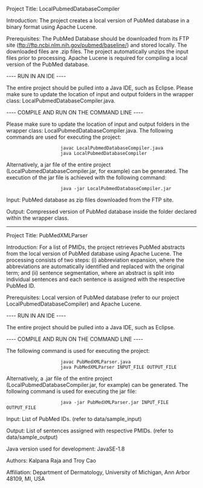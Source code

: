 Project Title: LocalPubmedDatabaseCompiler


Introduction: The project creates a local version of PubMed database in a binary format using Apache Lucene. 

Prerequisites: The PubMed Database should be downloaded from its FTP site (ftp://ftp.ncbi.nlm.nih.gov/pubmed/baseline/) and stored locally. The downloaded files are .zip files. The project automatically unzips the input files prior to processing. Apache Lucene is required for compiling a local version of the PubMed database.


---- RUN IN AN IDE ----

The entire project should be pulled into a Java IDE, such as Eclipse. Please make sure to update the location of input and output folders in the wrapper class: LocalPubmedDatabaseCompiler.java. 


---- COMPILE AND RUN ON THE COMMAND LINE ----

Please make sure to update the location of input and output folders in the wrapper class: LocalPubmedDatabaseCompiler.java. The following commands are used for executing the project: 
						
						javac LocalPubmedDatabaseCompiler.java
						java LocalPubmedDatabaseCompiler  

Alternatively, a jar file of the entire project (LocalPubmedDatabaseCompiler.jar, for example) can be generated. 
The execution of the jar file is achieved with the following command:

						java -jar LocalPubmedDatabaseCompiler.jar


Input: PubMed database as zip files downloaded from the FTP site. 

Output: Compressed version of PubMed database inside the folder declared within the wrapper class. 

***************************************************************************************

Project Title: PubMedXMLParser


Introduction: For a list of PMIDs, the project retrieves PubMed abstracts from the local version of PubMed database using Apache Lucene. The processing consists of two steps: (i) abbreviation expansion, where the abbreviations are automatically identified and replaced with the original term; and (ii) sentence segmentation, where an abstract is split into individual sentences and each sentence is assigned with the respective PubMed ID.   

Prerequisites: Local version of PubMed database (refer to our project LocalPubmedDatabaseCompiler) and Apache Lucene.  


---- RUN IN AN IDE ----

The entire project should be pulled into a Java IDE, such as Eclipse. 


---- COMPILE AND RUN ON THE COMMAND LINE ----

The following command is used for executing the project: 
						
						javac PubMedXMLParser.java
						java PubMedXMLParser INPUT_FILE OUTPUT_FILE  

Alternatively, a .jar file of the entire project (LocalPubmedDatabaseCompiler.jar, for example) can be generated. 
The following command is used for executing the jar file:

						java -jar PubMedXMLParser.jar INPUT_FILE OUTPUT_FILE


Input: List of PubMed IDs. (refer to data/sample_input) 

Output: List of sentences assigned with respective PMIDs. (refer to data/sample_output)


Java version used for development: JavaSE-1.8

Authors: Kalpana Raja and Troy Cao

Affiliation: Department of Dermatology, University of Michigan, Ann Arbor 48109, MI, USA
